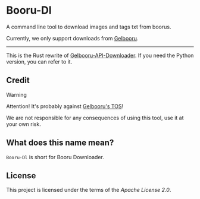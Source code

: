# Booru-Dl

A command line tool to download images and tags txt from boorus.

Currently, we only support downloads from [Gelbooru](https://gelbooru.com/).

---

This is the Rust rewrite of [Gelbooru-API-Downloader](https://github.com/WSH032/Gelbooru-API-Downloader). If you need the Python version, you can refer to it.

## Credit

> [!WARNING]
> Attention! It's probably against [Gelbooru's TOS](https://gelbooru.com/tos.php)!
>
> We are not responsible for any consequences of using this tool, use it at your own risk.

## What does this name mean?

`Booru-Dl` is short for Booru Downloader.

## License

This project is licensed under the terms of the *Apache License 2.0*.
